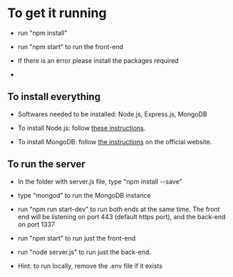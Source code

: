 # To get it running

* run "npm install"

* run "npm start" to run the front-end

* If there is an error please install the packages required
* 

## To install everything

* Softwares needed to be installed: Node.js, Express.js, MongoDB 

* To install Node.js: follow [these instructions](https://nodejs.org/en/download/package-manager/).

* To install MongoDB: follow [the instructions](https://nodejs.org/en/download/package-manager/) on the official website.

## To run the server

* In the folder with server.js file, type "npm install --save"

* type "mongod" to run the MongoDB instance

* run "npm run start-dev" to run both ends at the same time. The front end will be listening on port 443 (default https port), and the back-end on port 1337

* run "npm start" to run just the front-end

* run "node server.js" to run just the back-end.

* Hint: to run locally, remove the .env file if it exists 
